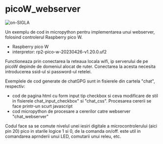 # picoW_webserver
 
![on-SIGLA](https://github.com/acican/picoW_webserver/assets/10486613/50b697d5-1f21-453e-9764-8bf520b5dae7)

Un exemplu de cod in micropython pentru implementarea unui webserver, folosind controlerul Raspberry pico W.
- Raspberry pico W
- interpretor: rp2-pico-w-20230426-v1.20.0.uf2
  
Functioneaza prin conectarea la reteaua locala wifi, ip serverului de pe picoW depinde de domeniul alocat de ruter.
Conectarea la acesta necesita introducerea ssid-ul si password-ul retelei.

Exemplele de cod generate de chatGPG sunt in fisierele din cartela "chat", respectiv:
- cod de pagina html cu form input tip checkbox si ceva modificare de stil in fisierele chat_input_checkbox" si "chat_css". Procesarea cererii se face printr-un scurt javascript
- cod micropython de procesare a cererilor catre webserver "chat_webserver"
  
Codul face sa se comute nivelul unei iesiri digitale a microcontrolerului (aici pin 20) pico in starile logice 1 si 0, de la comanda on/off. este util in comandarea aprnderii unui LED, comutarii unui releu, etc.  
  
